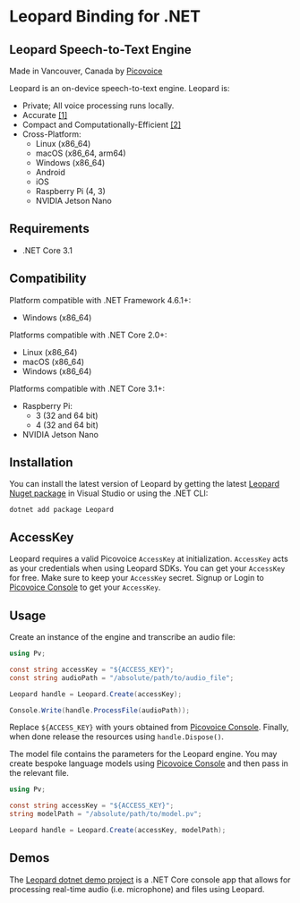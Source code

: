 # Leopard Binding for .NET

## Leopard Speech-to-Text Engine

Made in Vancouver, Canada by [Picovoice](https://picovoice.ai)

Leopard is an on-device speech-to-text engine. Leopard is:

- Private; All voice processing runs locally.
- Accurate [[1]](https://github.com/Picovoice/speech-to-text-benchmark#results)
- Compact and Computationally-Efficient [[2]](https://github.com/Picovoice/speech-to-text-benchmark#rtf)
- Cross-Platform:
    - Linux (x86_64)
    - macOS (x86_64, arm64)
    - Windows (x86_64)
    - Android
    - iOS
    - Raspberry Pi (4, 3)
    - NVIDIA Jetson Nano

## Requirements

- .NET Core 3.1

## Compatibility

Platform compatible with .NET Framework 4.6.1+:

- Windows (x86_64)

Platforms compatible with .NET Core 2.0+:

- Linux (x86_64)
- macOS (x86_64)
- Windows (x86_64)

Platforms compatible with .NET Core 3.1+:

- Raspberry Pi:
  - 3 (32 and 64 bit)
  - 4 (32 and 64 bit)
- NVIDIA Jetson Nano

## Installation

You can install the latest version of Leopard by getting the latest [Leopard Nuget package](https://www.nuget.org/packages/Leopard/) in Visual Studio or using the .NET CLI:

```console
dotnet add package Leopard
```

## AccessKey

Leopard requires a valid Picovoice `AccessKey` at initialization. `AccessKey` acts as your credentials when using Leopard SDKs.
You can get your `AccessKey` for free. Make sure to keep your `AccessKey` secret. 
Signup or Login to [Picovoice Console](https://console.picovoice.ai/) to get your `AccessKey`.

## Usage

Create an instance of the engine and transcribe an audio file:

```csharp
using Pv;

const string accessKey = "${ACCESS_KEY}";
const string audioPath = "/absolute/path/to/audio_file";

Leopard handle = Leopard.Create(accessKey);

Console.Write(handle.ProcessFile(audioPath));
```

Replace `${ACCESS_KEY}` with yours obtained from [Picovoice Console]((https://console.picovoice.ai/)). Finally, when done release the resources using `handle.Dispose()`.

The model file contains the parameters for the Leopard engine. You may create bespoke language models using [Picovoice Console](https://picovoice.ai/console/) and then pass in the relevant file.

```csharp
using Pv;

const string accessKey = "${ACCESS_KEY}";
string modelPath = "/absolute/path/to/model.pv";

Leopard handle = Leopard.Create(accessKey, modelPath);
```

## Demos

The [Leopard dotnet demo project](/demo/dotnet) is a .NET Core console app that allows for processing real-time audio (i.e. microphone) and files using Leopard.

